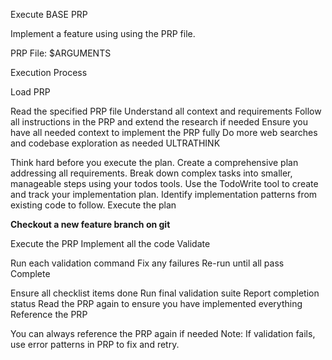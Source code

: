 Execute BASE PRP

Implement a feature using using the PRP file.

PRP File: $ARGUMENTS

Execution Process

Load PRP

Read the specified PRP file
Understand all context and requirements
Follow all instructions in the PRP and extend the research if needed
Ensure you have all needed context to implement the PRP fully
Do more web searches and codebase exploration as needed
ULTRATHINK

Think hard before you execute the plan. Create a comprehensive plan addressing all requirements.
Break down complex tasks into smaller, manageable steps using your todos tools.
Use the TodoWrite tool to create and track your implementation plan.
Identify implementation patterns from existing code to follow.
Execute the plan

**Checkout a new feature branch on git**

Execute the PRP
Implement all the code
Validate

Run each validation command
Fix any failures
Re-run until all pass
Complete

Ensure all checklist items done
Run final validation suite
Report completion status
Read the PRP again to ensure you have implemented everything
Reference the PRP

You can always reference the PRP again if needed
Note: If validation fails, use error patterns in PRP to fix and retry.